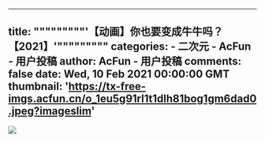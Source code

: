 
---
title: """""""""'【动画】你也要变成牛牛吗？【2021】'"""""""""
categories: 
    - 二次元
    - AcFun - 用户投稿
author: AcFun - 用户投稿
comments: false
date: Wed, 10 Feb 2021 00:00:00 GMT
thumbnail: 'https://tx-free-imgs.acfun.cn/o_1eu5g91rl1t1dlh81bog1gm6dad0.jpeg?imageslim'
---

<div>   
<img src="https://tx-free-imgs.acfun.cn/o_1eu5g91rl1t1dlh81bog1gm6dad0.jpeg?imageslim" referrerpolicy="no-referrer">  
</div>
            